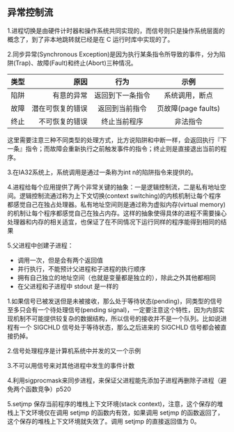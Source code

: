 ## 异常控制流

1.进程切换是由硬件计时器和操作系统共同实现的，而信号则只是操作系统层面的概念了，到了非本地跳转就已经是在 C 运行时库中实现的了。

2.同步异常(Synchronous Exception)是因为执行某条指令所导致的事件，分为陷阱(Trap)、故障(Fault)和终止(Abort)三种情况。

| 类型   |     原因|       行为 |    示例|
|:--------|---------:|:-------:|:-------:|
|陷阱	|有意的异常	|返回到下一条指令	|系统调用，断点|
|故障	|潜在可恢复的错误	|返回到当前指令|页故障(page faults)|
|终止	|不可恢复的错误	|终止当前程序|	非法指令|
这里需要注意三种不同类型的处理方式，比方说陷阱和中断一样，会返回执行『下一条』指令；而故障会重新执行之前触发事件的指令；终止则是直接退出当前的程序。

3.在IA32系统上，系统调用是通过一条称为int n的陷阱指令来提供的。

4.进程给每个应用提供了两个非常关键的抽象：一是逻辑控制流，二是私有地址空间。逻辑控制流通过称为上下文切换(context switching)的内核机制让每个程序都感觉自己在独占处理器。私有地址空间则是通过称为虚拟内存(virtual memory)的机制让每个程序都感觉自己在独占内存。这样的抽象使得具体的进程不需要操心处理器和内存的相关适宜，也保证了在不同情况下运行同样的程序能得到相同的结果

5.父进程中创建子进程：
  
*   调用一次，但是会有两个返回值  
*   并行执行，不能预计父进程和子进程的执行顺序  
*   拥有自己独立的地址空间（也就是变量都是独立的），除此之外其他都相同  
*   在父进程和子进程中 stdout 是一样的

1.如果信号已被发送但是未被接收，那么处于等待状态(pending)，同类型的信号至多只会有一个待处理信号(pending signal)，一定要注意这个特性，因为内部实现机制不可能提供较复杂的数据结构，所以信号的接收并不是一个队列。比如说进程有一个 SIGCHLD 信号处于等待状态，那么之后进来的 SIGCHLD 信号都会被直接扔掉。

2.信号处理程序是计算机系统中并发的又一个示例 

3.不可以用信号来对其他进程中发生的事件计数 

4.利用sigprocmask来同步进程，来保证父进程能先添加子进程再删除子进程（避免两个函数竞争）p520 

5.setjmp 保存当前程序的堆栈上下文环境(stack context)，注意，这个保存的堆栈上下文环境仅在调用 setjmp 的函数内有效，如果调用 setjmp 的函数返回了，这个保存的堆栈上下文环境就失效了。调用 setjmp 的直接返回值为 0。